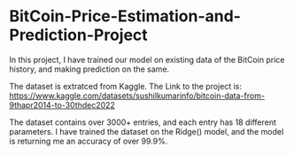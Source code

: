 # BitCoin-Price-Estimation-and-Prediction-Project
In this project, I have trained our model on existing data of the BitCoin price history, and making prediction on the same. 

The dataset is extratced from Kaggle. The Link to the project is: https://www.kaggle.com/datasets/sushilkumarinfo/bitcoin-data-from-9thapr2014-to-30thdec2022 

The dataset contains over 3000+ entries, and each entry has 18 different parameters. 
I have trained the dataset on the Ridge() model, and the model is returning me an accuracy of over 99.9%. 

